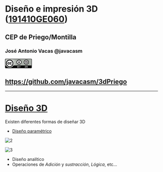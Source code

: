 # Diseño e impresión 3D ([191410GE060](http://www.juntadeandalucia.es/educacion/portals/web/cep-priego-montilla/novedades/-/contenidos/detalle/diseno-e-impresion-3d-1913fwf6mftnt))

## CEP de Priego/Montilla


### José Antonio Vacas @javacasm

![CCbySA](images/CCbySQ_88x31.png)

## https://github.com/javacasm/3dPriego

* *  *

# [Diseño 3D](https://es.wikipedia.org/wiki/Modelado_3D)

Existen diferentes formas de diseñar 3D

* [Diseño paramétrico](http://www.parametriccamp.com/%C2%BFque-es-el-diseno-parametrico/)

![2](http://parametriccamp.com/wp/wp-content/uploads/2011/06/berlin.jpg)

![3](http://parametriccamp.com/wp/wp-content/uploads/2011/06/ghyesferas.jpg)

* Diseño analítico
* Operaciones de *Adición* y *sustracción*, *Lógica*, etc...
